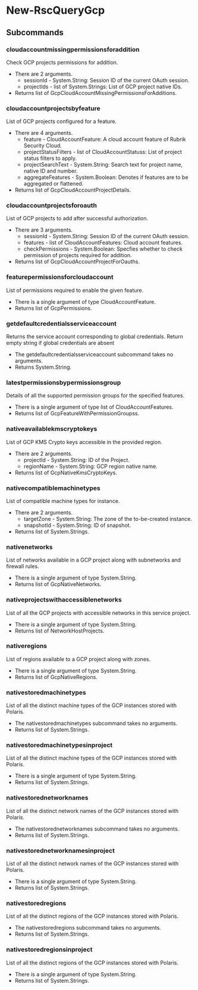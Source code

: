 # New-RscQueryGcp
## Subcommands
### cloudaccountmissingpermissionsforaddition
Check GCP projects permissions for addition.

- There are 2 arguments.
    - sessionId - System.String: Session ID of the current OAuth session.
    - projectIds - list of System.Strings: List of GCP project native IDs.
- Returns list of GcpCloudAccountMissingPermissionsForAdditions.
### cloudaccountprojectsbyfeature
List of GCP projects configured for a feature.

- There are 4 arguments.
    - feature - CloudAccountFeature: A cloud account feature of Rubrik Security Cloud.
    - projectStatusFilters - list of CloudAccountStatuss: List of project status filters to apply.
    - projectSearchText - System.String: Search text for project name, native ID and number.
    - aggregateFeatures - System.Boolean: Denotes if features are to be aggregated or flattened.
- Returns list of GcpCloudAccountProjectDetails.
### cloudaccountprojectsforoauth
List of GCP projects to add after successful authorization.

- There are 3 arguments.
    - sessionId - System.String: Session ID of the current OAuth session.
    - features - list of CloudAccountFeatures: Cloud account features.
    - checkPermissions - System.Boolean: Specfies whether to check permission of projects required for addition.
- Returns list of GcpCloudAccountProjectForOauths.
### featurepermissionsforcloudaccount
List of permissions required to enable the given feature.

- There is a single argument of type CloudAccountFeature.
- Returns list of GcpPermissions.
### getdefaultcredentialsserviceaccount
Returns the service account corresponding to global credentials. Return empty string if global credentials are absent

- The getdefaultcredentialsserviceaccount subcommand takes no arguments.
- Returns System.String.
### latestpermissionsbypermissionsgroup
Details of all the supported permission groups for the specified features.

- There is a single argument of type list of CloudAccountFeatures.
- Returns list of GcpFeatureWithPermissionGroupss.
### nativeavailablekmscryptokeys
List of GCP KMS Crypto keys accessible in the provided region.

- There are 2 arguments.
    - projectId - System.String: ID of the Project.
    - regionName - System.String: GCP region native name.
- Returns list of GcpNativeKmsCryptoKeys.
### nativecompatiblemachinetypes
List of compatible machine types for instance.

- There are 2 arguments.
    - targetZone - System.String: The zone of the to-be-created instance.
    - snapshotId - System.String: ID of snapshot.
- Returns list of System.Strings.
### nativenetworks
List of networks available in a GCP project along with subnetworks and firewall rules.

- There is a single argument of type System.String.
- Returns list of GcpNativeNetworks.
### nativeprojectswithaccessiblenetworks
List of all the GCP projects with accessible networks in this service project.

- There is a single argument of type System.String.
- Returns list of NetworkHostProjects.
### nativeregions
List of regions available to a GCP project along with zones.

- There is a single argument of type System.String.
- Returns list of GcpNativeRegions.
### nativestoredmachinetypes
List of all the distinct machine types of the GCP instances stored with Polaris.

- The nativestoredmachinetypes subcommand takes no arguments.
- Returns list of System.Strings.
### nativestoredmachinetypesinproject
List of all the distinct machine types of the GCP instances stored with Polaris.

- There is a single argument of type System.String.
- Returns list of System.Strings.
### nativestorednetworknames
List of all the distinct network names of the GCP instances stored with Polaris.

- The nativestorednetworknames subcommand takes no arguments.
- Returns list of System.Strings.
### nativestorednetworknamesinproject
List of all the distinct network names of the GCP instances stored with Polaris.

- There is a single argument of type System.String.
- Returns list of System.Strings.
### nativestoredregions
List of all the distinct regions of the GCP instances stored with Polaris.

- The nativestoredregions subcommand takes no arguments.
- Returns list of System.Strings.
### nativestoredregionsinproject
List of all the distinct regions of the GCP instances stored with Polaris.

- There is a single argument of type System.String.
- Returns list of System.Strings.
